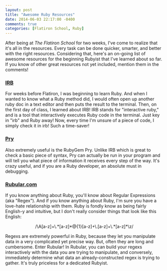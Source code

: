 ```yaml
---
layout: post
title: "Awesome Ruby Resources"
date: 2014-06-03 22:17:00 -0400
comments: true
categories: [Flatiron School, Ruby] 
---
```


After being at <i>The Flatiron School</i> for two weeks, I've come to realize that it's all in the resources. Every task can be done quicker, smarter, and better with the right resources. Considering that, here's an on-going list of awesome resources for the beginning Rubyist that I've learned about so far. If you know of other great resources not yet included, mention them in the comments!

<h3><a href= "http://www.ruby-doc.org/stdlib-2.0/libdoc/irb/rdoc/IRB.html" target="_blank">IRB</a></h3> 
<p>For weeks before Flatiron, I was beginning to learn Ruby. And when I wanted to know what a Ruby method did, I would often open up another ruby doc in a text editor and then puts the result to the terminal. Then, on the first day of class, I learned about IRB! IRB stands for "interactive ruby," and is a tool that interactively executes Ruby code in the terminal. Just key in "irb" and Ruby away! Now, every time I'm unsure of a piece of code, I simply check it in irb! Such a time-saver!</p>

<h3><a href= "https://rubygems.org/gems/pry" target="_blank">Pry</a></h3> 
<p>Also extremely useful is the RubyGem Pry. Unlike IRB which is great to check a basic piece of syntax, Pry can actually be run in your program and will tell you what piece of information it receives every step of the way. It's crazy useful, and if you are a Ruby developer, an absolute must in debugging.</p>

<h3><a href= "http://www.rubular.com/" target="_blank">Rubular.com</a></h3>
<p>If you know anything about Ruby, you'll know about Regular Expressions (aka "Regex"). And if you know anything about Ruby, I'm sure you have a love-hate relationship with them. Ruby is fondly know as being fairly English-y and intuitive, but I don't really consider things that look like this English:</p>
<p style="text-align: center">/\A[a-z]+\.*[a-z]*@{1}[a-z]+\.[a-z]+\.*[a-z]*\z/</p>
<p>Regexs are extremely powerful in Ruby, because they let you manipulate data in a very complicated yet precise way. But, often they are long and cumbersome. Enter Rubular! In Rubular, you can build your regexs interactively with the data you are trying to manipulate, and conversely, immediately determine what data an already-constructed regex is trying to gather. It's truly priceless for a dedicated Rubyist.</p>


